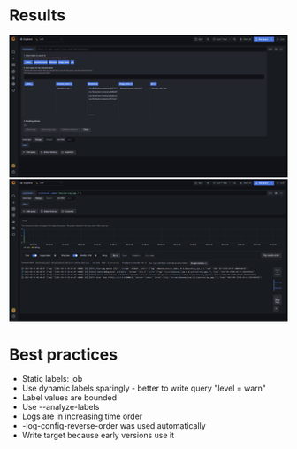# Results
![Labels](first.png)
![Logs](second.png)

# Best practices

- Static labels: job
- Use dynamic labels sparingly - better to write query "level = warn"
- Label values are bounded
- Use --analyze-labels
- Logs are in increasing time order
- -log-config-reverse-order was used automatically
- Write target because early versions use it
